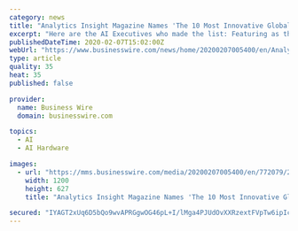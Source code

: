 ```yaml
---
category: news
title: "Analytics Insight Magazine Names 'The 10 Most Innovative Global AI Executives'"
excerpt: "Here are the AI Executives who made the list: Featuring as the Cover Story is Gary Fowler, who serves as the CEO, President, and Co-founder of GSD Venture Studios. Previously, he co-founded top CIS accelerators GVA and SKOLKOVO Startup Academy where majority of these companies achieved success soon after their launch. Most recently, Gary co ..."
publishedDateTime: 2020-02-07T15:02:00Z
webUrl: "https://www.businesswire.com/news/home/20200207005400/en/Analytics-Insight-Magazine-Names-10-Innovative-Global"
type: article
quality: 35
heat: 35
published: false

provider:
  name: Business Wire
  domain: businesswire.com

topics:
  - AI
  - AI Hardware

images:
  - url: "https://mms.businesswire.com/media/20200207005400/en/772079/23/AI_Logo.jpg"
    width: 1200
    height: 627
    title: "Analytics Insight Magazine Names 'The 10 Most Innovative Global AI Executives'"

secured: "IYAGT2xUq6D5bQo9wvAPRGgwOG46pL+I/lMga4PJUdOvXXRzextFVpTw6ipIcdPJsNGA2LuEyDnAuHnPJl+vFoKjBN+6u/0temrFOxbDEU5MDaLqrTt5qeRcShhvV5ZQAlBWSa3v8nSimWIJ9TXhagMfBYFIvvADLdFcEJMsAljriruMytQ57GSlIwKTALJ43OLaBG8qoHyxT30/epRGKM3uABBEUWAmPHYY0fqF+j91zKi6uu5Xl5KpNH2H4+fo4yPsQKgdEbzO4HPKSVDTHxl/EeM9vC0lYPEldbitdY5amqOe4AFcbouValtcvsCQ;xiPxCJI2huL1iICupi9/1Q=="
---
```


